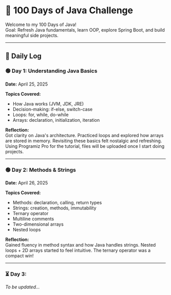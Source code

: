 # 🚀 100 Days of Java Challenge

Welcome to my 100 Days of Java!  
Goal: Refresh Java fundamentals, learn OOP, explore Spring Boot, and build meaningful side projects.

---

## 📘 Daily Log

### 🟢 Day 1: Understanding Java Basics  
**Date:** April 25, 2025  

**Topics Covered:**
- How Java works (JVM, JDK, JRE)
- Decision-making: if-else, switch-case
- Loops: for, while, do-while
- Arrays: declaration, initialization, iteration

**Reflection:**  
Got clarity on Java's architecture. Practiced loops and explored how arrays are stored in memory. Revisiting these basics felt nostalgic and refreshing.
Using Programiz Pro for the tutorial, files will be uploaded once I start doing projects.

---

### 🟢 Day 2: Methods & Strings  
**Date:** April 26, 2025  

**Topics Covered:**
- Methods: declaration, calling, return types
- Strings: creation, methods, immutability
- Ternary operator
- Multiline comments
- Two-dimensional arrays
- Nested loops

**Reflection:**  
Gained fluency in method syntax and how Java handles strings. Nested loops + 2D arrays started to feel intuitive. The ternary operator was a compact win!

---

### ⏳ Day 3:  
*To be updated...*

